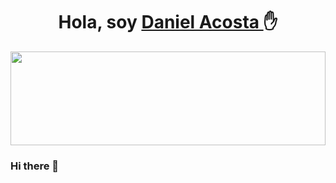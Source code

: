 <div align="center">
  <h1 align="center"> Hola, soy <a href=""> Daniel Acosta </a>✋</h1>
</div>
<img src="https://www.google.com/url?sa=i&url=https%3A%2F%2Fwww.pxfuel.com%2Fes%2Fdesktop-wallpaper-hvzfi&psig=AOvVaw1A2y2Rv2evW2g2cNym-fFM&ust=1709373705507000&source=images&cd=vfe&opi=89978449&ved=0CBIQjRxqFwoTCLjN_rbn0oQDFQAAAAAdAAAAABAE" height="150px" width="100%"/>

### Hi there 👋

<!--


Here are some ideas to get you started:

- 🔭 I’m currently working on ...
- 🌱 I’m currently learning ...
- 👯 I’m looking to collaborate on ...
- 🤔 I’m looking for help with ...
- 💬 Ask me about ...
- 📫 How to reach me: ...
- 😄 Pronouns: ...
- ⚡ Fun fact: ...
-->
